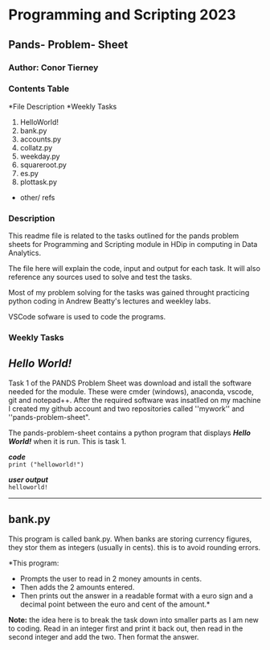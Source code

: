 # Programming and Scripting 2023

## Pands- Problem- Sheet

### Author: Conor Tierney

### Contents Table

*File Description
*Weekly Tasks
  1. HelloWorld!
  2. bank.py
  3. accounts.py
  4. collatz.py
  5. weekday.py
  6. squareroot.py
  7. es.py
  8. plottask.py
* other/ refs



### Description
This readme file is related to the tasks outlined for the pands problem sheets for Programming and Scripting module in HDip in computing in Data Analytics.

The file here will explain the code, input and output for each task. It will also reference any sources used to solve and test the tasks.

Most of my problem solving for the tasks was gained throught practicing python coding in Andrew Beatty's lectures and weekley labs.

VSCode sofware is used to code the programs.


### Weekly Tasks

## *Hello World!*

Task 1 of the PANDS Problem Sheet was download and istall the software needed for the module. These were cmder (windows), anaconda, vscode, git and notepad++. After the required software was insatlled on my machine I created my github account and two repositories called ''mywork'' and ''pands-problem-sheet".

The pands-problem-sheet contains a python program that displays ***Hello World!*** when it is run. This is task 1.

***code***  
`print ("helloworld!")`

***user output***  
`helloworld!`  

___

## bank.py

This program is called bank.py. When banks are storing currency figures, they stor them as integers (usually in cents).
this is to avoid rounding errors.

*This program:
 * Prompts the user to read in 2 money amounts in cents.
 * Then adds the 2 amounts entered.
 * Then prints out the answer in a readable format with a euro sign and a decimal point between the euro and cent of the amount.*
 
**Note:** the idea here is to break the task down into smaller parts as I am new to coding. Read in an integer first and print it back out, then read in the second integer and add the two. Then format the answer.












